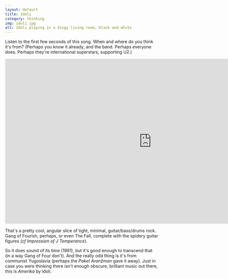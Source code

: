 ```yaml
---
layout: default
title: Idoli
category: thinking
img: idoli.jpg
alt: Idoli playing in a dingy living room, black and white
---
```


Listen to the first few seconds of this song. When and where do you think it's from? (Perhaps you know it already, and the band. Perhaps everyone does. Perhaps they're international superstars, supporting U2.)

<div class="constrain">

<iframe width="960" height="540" src="https://www.youtube.com/embed/CSZX5i5SLcE?rel=0&amp;controls=0&amp;showinfo=0" frameborder="0" allowfullscreen></iframe>

</div>

That's a pretty cool, angular slice of tight, minimal, guitar/bass/drums rock. Gang of Fourish, perhaps, or even The Fall, complete with the spidery guitar figures (<i>cf</i> <cite>Impression of J Temperance</cite>).

So it does sound of its time (1981), but it's good enough to transcend that (in a way Gang of Four don't). And the really odd thing is it's from communist Yugoslavia (perhaps the <i>Paket Aranžman</i> gave it away). Just in case you were thinking there isn't enough obscure, brilliant music out there, this is <cite>Amerika</cite> by Idoli.
